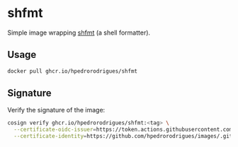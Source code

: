# shfmt

Simple image wrapping [shfmt] (a shell formatter).

## Usage

```bash
docker pull ghcr.io/hpedrorodrigues/shfmt
```

## Signature

Verify the signature of the image:

```bash
cosign verify ghcr.io/hpedrorodrigues/shfmt:<tag> \
  --certificate-oidc-issuer=https://token.actions.githubusercontent.com \
  --certificate-identity=https://github.com/hpedrorodrigues/images/.github/workflows/_shared_publish.yml@refs/heads/main
```

[shfmt]: https://github.com/mvdan/sh
